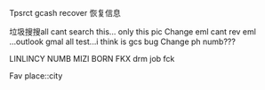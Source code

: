 Tpsrct gcash recover 恢复信息

垃圾搜搜all cant search this... only this pic
Change eml cant rev eml ...outlook gmal all test...i think is gcs bug
Change ph numb???


LINLINCY  NUMB
MIZI BORN
FKX drm job  fck

Fav place::city

